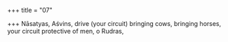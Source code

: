 +++
title = "07"

+++
Nāsatyas, Aśvins, drive (your circuit) bringing cows, bringing horses, your circuit protective of men, o Rudras,